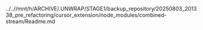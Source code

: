 ../..//mnt/h/ARCHIVE/.UNWRAP/STAGE1/backup_repository/20250803_201338_pre_refactoring/cursor_extension/node_modules/combined-stream/Readme.md